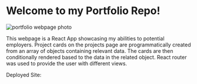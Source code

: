 # Welcome to my Portfolio Repo!

![portfolio webpage photo](./src/images/tictacportfolio.png)

This webpage is a React App showcasing my abilities to potential employers. Project cards on the projects page are programmatically created from an array of objects containing relevant data. The cards are then conditionally rendered based to the data in the related object. React router was used to provide the user with different views.

Deployed Site: